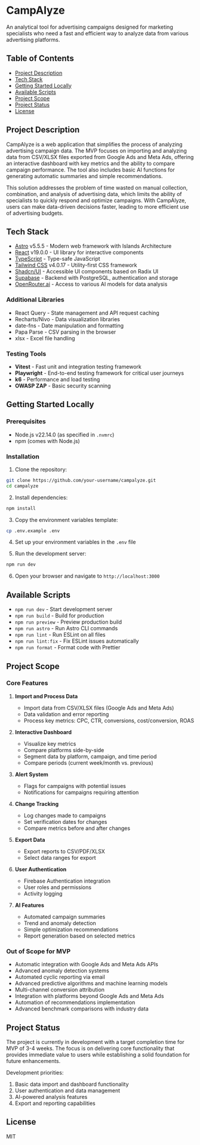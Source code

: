 # CampAlyze

An analytical tool for advertising campaigns designed for marketing specialists who need a fast and efficient way to analyze data from various advertising platforms.

## Table of Contents
- [Project Description](#project-description)
- [Tech Stack](#tech-stack)
- [Getting Started Locally](#getting-started-locally)
- [Available Scripts](#available-scripts)
- [Project Scope](#project-scope)
- [Project Status](#project-status)
- [License](#license)

## Project Description

CampAlyze is a web application that simplifies the process of analyzing advertising campaign data. The MVP focuses on importing and analyzing data from CSV/XLSX files exported from Google Ads and Meta Ads, offering an interactive dashboard with key metrics and the ability to compare campaign performance. The tool also includes basic AI functions for generating automatic summaries and simple recommendations.

This solution addresses the problem of time wasted on manual collection, combination, and analysis of advertising data, which limits the ability of specialists to quickly respond and optimize campaigns. With CampAlyze, users can make data-driven decisions faster, leading to more efficient use of advertising budgets.

## Tech Stack

- [Astro](https://astro.build/) v5.5.5 - Modern web framework with Islands Architecture
- [React](https://react.dev/) v19.0.0 - UI library for interactive components
- [TypeScript](https://www.typescriptlang.org/) - Type-safe JavaScript
- [Tailwind CSS](https://tailwindcss.com/) v4.0.17 - Utility-first CSS framework
- [Shadcn/UI](https://ui.shadcn.com/) - Accessible UI components based on Radix UI
- [Supabase](https://supabase.com/) - Backend with PostgreSQL, authentication and storage
- [OpenRouter.ai](https://openrouter.ai/) - Access to various AI models for data analysis

### Additional Libraries

- React Query - State management and API request caching
- Recharts/Nivo - Data visualization libraries
- date-fns - Date manipulation and formatting
- Papa Parse - CSV parsing in the browser
- xlsx - Excel file handling

### Testing Tools

- **Vitest** - Fast unit and integration testing framework
- **Playwright** - End-to-end testing framework for critical user journeys
- **k6** - Performance and load testing
- **OWASP ZAP** - Basic security scanning

## Getting Started Locally

### Prerequisites

- Node.js v22.14.0 (as specified in `.nvmrc`)
- npm (comes with Node.js)

### Installation

1. Clone the repository:

```bash
git clone https://github.com/your-username/campalyze.git
cd campalyze
```

2. Install dependencies:

```bash
npm install
```

3. Copy the environment variables template:

```bash
cp .env.example .env
```

4. Set up your environment variables in the `.env` file

5. Run the development server:

```bash
npm run dev
```

6. Open your browser and navigate to `http://localhost:3000`

## Available Scripts

- `npm run dev` - Start development server
- `npm run build` - Build for production
- `npm run preview` - Preview production build
- `npm run astro` - Run Astro CLI commands
- `npm run lint` - Run ESLint on all files
- `npm run lint:fix` - Fix ESLint issues automatically
- `npm run format` - Format code with Prettier

## Project Scope

### Core Features

1. **Import and Process Data**
   - Import data from CSV/XLSX files (Google Ads and Meta Ads)
   - Data validation and error reporting
   - Process key metrics: CPC, CTR, conversions, cost/conversion, ROAS

2. **Interactive Dashboard**
   - Visualize key metrics
   - Compare platforms side-by-side
   - Segment data by platform, campaign, and time period
   - Compare periods (current week/month vs. previous)

3. **Alert System**
   - Flags for campaigns with potential issues
   - Notifications for campaigns requiring attention

4. **Change Tracking**
   - Log changes made to campaigns
   - Set verification dates for changes
   - Compare metrics before and after changes

5. **Export Data**
   - Export reports to CSV/PDF/XLSX
   - Select data ranges for export

6. **User Authentication**
   - Firebase Authentication integration
   - User roles and permissions
   - Activity logging

7. **AI Features**
   - Automated campaign summaries
   - Trend and anomaly detection
   - Simple optimization recommendations
   - Report generation based on selected metrics

### Out of Scope for MVP

- Automatic integration with Google Ads and Meta Ads APIs
- Advanced anomaly detection systems
- Automated cyclic reporting via email
- Advanced predictive algorithms and machine learning models
- Multi-channel conversion attribution
- Integration with platforms beyond Google Ads and Meta Ads
- Automation of recommendations implementation
- Advanced benchmark comparisons with industry data

## Project Status

The project is currently in development with a target completion time for MVP of 3-4 weeks. The focus is on delivering core functionality that provides immediate value to users while establishing a solid foundation for future enhancements.

Development priorities:
1. Basic data import and dashboard functionality
2. User authentication and data management
3. AI-powered analysis features
4. Export and reporting capabilities

## License

MIT
